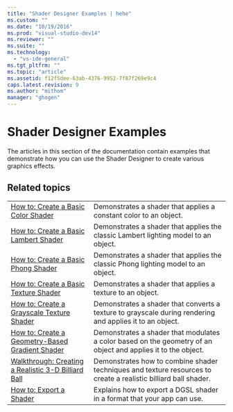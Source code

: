 ```yaml
---
title: "Shader Designer Examples | hehe"
ms.custom: ""
ms.date: "10/19/2016"
ms.prod: "visual-studio-dev14"
ms.reviewer: ""
ms.suite: ""
ms.technology: 
  - "vs-ide-general"
ms.tgt_pltfrm: ""
ms.topic: "article"
ms.assetid: f12f5dee-63ab-4376-9952-7f87f269e9c4
caps.latest.revision: 9
ms.author: "mithom"
manager: "ghogen"
---
```

# Shader Designer Examples
The articles in this section of the documentation contain examples that demonstrate how you can use the Shader Designer to create various graphics effects.  
  
## Related topics  
  
|||  
|-|-|  
|[How to: Create a Basic Color Shader](../designers/how-to--create-a-basic-color-shader.md)|Demonstrates a shader that applies a constant color to an object.|  
|[How to: Create a Basic Lambert Shader](../designers/how-to--create-a-basic-lambert-shader.md)|Demonstrates a shader that applies the classic Lambert lighting model to an object.|  
|[How to: Create a Basic Phong Shader](../designers/how-to--create-a-basic-phong-shader.md)|Demonstrates a shader that applies the classic Phong lighting model to an object.|  
|[How to: Create a Basic Texture Shader](../designers/how-to--create-a-basic-texture-shader.md)|Demonstrates a shader that applies a texture to an object.|  
|[How to: Create a Grayscale Texture Shader](../designers/how-to--create-a-grayscale-texture-shader.md)|Demonstrates a shader that converts a texture to grayscale during rendering and applies it to an object.|  
|[How to: Create a Geometry-Based Gradient Shader](../designers/how-to--create-a-geometry-based-gradient-shader.md)|Demonstrates a shader that modulates a color based on the geometry of an object and applies it to the object.|  
|[Walkthrough: Creating a Realistic 3-D Billiard Ball](../designers/walkthrough--creating-a-realistic-3-d-billiard-ball.md)|Demonstrates how to combine shader techniques and texture resources to create a realistic billiard ball shader.|  
|[How to: Export a Shader](../designers/how-to--export-a-shader.md)|Explains how to export a DGSL shader in a format that your app can use.|